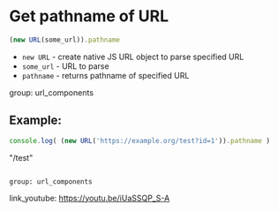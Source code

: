 # Get pathname of URL

```javascript
(new URL(some_url)).pathname
```

- `new URL` - create native JS URL object to parse specified URL
- `some_url` - URL to parse
- `pathname` - returns pathname of specified URL

group: url_components

## Example: 
```javascript
console.log( (new URL('https://example.org/test?id=1')).pathname )
```

"/test"
```

group: url_components
```

link_youtube: https://youtu.be/iUaSSQP_S-A
